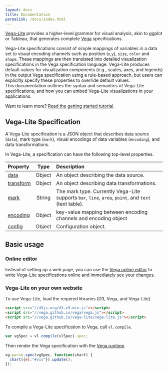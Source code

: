```yaml
---
layout: docs
title: Documentation
permalink: /docs/index.html
---
```


[Vega-Lite](/) provides a higher-level grammar for visual analysis, akin to ggplot or Tableau, that generates complete [Vega](https://vega.github.io/) specifications.

Vega-Lite specifications consist of simple mappings of variables in a data set to visual encoding channels such as position (`x`,`y`), `size`, `color` and `shape`. These mappings are then translated into detailed visualization specifications in the Vega specification language. Vega-Lite produces default values for visualization components (e.g., scales, axes, and legends) in the output Vega specification using a rule-based approach, but users can explicitly specify these properties to override default values.  
This documentation outlines the syntax and semantics of Vega-Lite specifications, and how you can embed Vega-Lite visualizations in your applications.


Want to learn more? [Read the getting started tutorial](tutorial.html).

## Vega-Lite Specification

A Vega-Lite specification is a JSON object that describes data source (`data`),
mark type (`mark`), visual encodings of data variables (`encoding`),
and data transformations.

In Vega-Lite, a specification can have the following top-level properties.

| Property             | Type          | Description    |
| :------------        |:-------------:| :------------- |
| [data](data.html)    | Object        | An object describing the data source. |
| [transform](transform.html)  | Object        | An object describing data transformations. |
| [mark](mark.html) | String        | The mark type.  Currently Vega-Lite supports `bar`, `line`, `area`, `point`, and `text` (text table). |
| [encoding](encoding.html) | Object        | key-value mapping between encoding channels and encoding object |
| [config](config.html)   | Object        | Configuration object. |

## Basic usage

### Online editor

Instead of setting up a web page, you can use the [Vega online editor](https://vega.github.io/vega-editor/?mode=vega-lite) to write Vega-Lite specifications online and immediately see your changes.

### Vega-Lite on your own website

To use Vega-Lite, load the required libraries (D3, Vega, and Vega-Lite).

```html
<script src="//d3js.org/d3.v3.min.js"></script>
<script src="//vega.github.io/vega/vega.js"></script>
<script src="//vega.github.io/vega-lite/vega-lite.js"></script>
```

To compile a Vega-Lite specification to Vega, call `vl.compile`.

```js
var vgSpec = vl.compile(vlSpec).spec;
```

Then render the Vega specification with the [Vega runtime](https://github.com/vega/vega/wiki/Runtime).

```js
vg.parse.spec(vgSpec, function(chart) {
  chart({el:"#vis"}).update();
});
```

<!--
## Vega-Lite, Vega, and D3

Vega-Lite is a higher-level grammar for visual analysis. Common charts (bar chart, line chart, area chart, scatter plot, heatmap, trellis plots, ...) can be easily created with Vega-Lite, often in a few lines of JSON. Vega is much more expressive and also supports interactions.
However, with more expressiveness comes complexity and more code is required to create simple charts. The Vega wiki has a detailed [comparison of Vega and D3](https://github.com/vega/vega/wiki/Vega-and-D3).
-->
